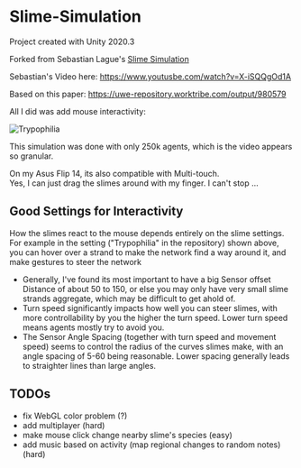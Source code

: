 # Slime-Simulation
Project created with Unity 2020.3

Forked from Sebastian Lague's [Slime Simulation](https://github.com/SebLague/Slime-Simulation)

Sebastian's Video here: https://www.youtusbe.com/watch?v=X-iSQQgOd1A

Based on this paper: https://uwe-repository.worktribe.com/output/980579

All I did was add mouse interactivity:

![Trypophilia](https://user-images.githubusercontent.com/45629548/114337602-aeaa8880-9b51-11eb-8e62-0af4fb966624.gif)

This simulation was done with only 250k agents, which is the video appears so granular.

On my Asus Flip 14, its also compatible with Multi-touch.   
Yes, I can just drag the slimes around with my finger. I can't stop ...


## Good Settings for Interactivity

How the slimes react to the mouse depends entirely on the slime settings. 
For example in the setting ("Trypophilia" in the repository) shown above, you can hover over a strand to make the network find a way around it, and make gestures to steer the network

* Generally, I've found its most important to have a big Sensor offset Distance of about 50 to 150, or else you may only have very small slime strands aggregate, which may be difficult to get ahold of.  
* Turn speed significantly impacts how well you can steer slimes, with more controllability by you the higher the turn speed. Lower turn speed means agents mostly try to avoid you.  
*  The Sensor Angle Spacing (together with turn speed and movement speed) seems to control the radius of the curves slimes make, with an angle spacing of 5-60 being reasonable. Lower spacing generally leads to straighter lines than large angles.

## TODOs

* fix WebGL color problem (?)
* add multiplayer (hard)
* make mouse click change nearby slime's species (easy)
* add music based on activity (map regional changes to random notes) (hard)
